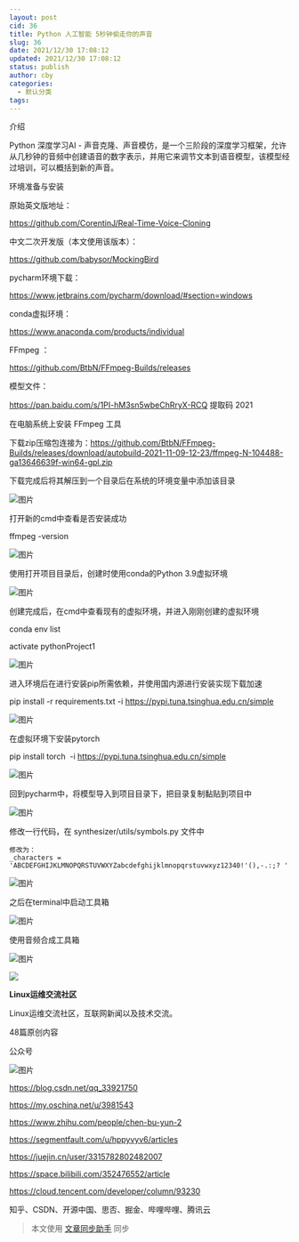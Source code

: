 ```yaml
---
layout: post
cid: 36
title: Python 人工智能 5秒钟偷走你的声音
slug: 36
date: 2021/12/30 17:08:12
updated: 2021/12/30 17:08:12
status: publish
author: cby
categories: 
  - 默认分类
tags: 
---
```



介绍

Python 深度学习AI - 声音克隆、声音模仿，是一个三阶段的深度学习框架，允许从几秒钟的音频中创建语音的数字表示，并用它来调节文本到语音模型，该模型经过培训，可以概括到新的声音。

环境准备与安装

原始英文版地址：

https://github.com/CorentinJ/Real-Time-Voice-Cloning

中文二次开发版（本文使用该版本）：

https://github.com/babysor/MockingBird

pycharm环境下载：

https://www.jetbrains.com/pycharm/download/#section=windows

conda虚拟环境：

https://www.anaconda.com/products/individual

FFmpeg ：

https://github.com/BtbN/FFmpeg-Builds/releases

模型文件：

https://pan.baidu.com/s/1PI-hM3sn5wbeChRryX-RCQ 提取码 2021

在电脑系统上安装 FFmpeg 工具

下载zip压缩包连接为：https://github.com/BtbN/FFmpeg-Builds/releases/download/autobuild-2021-11-09-12-23/ffmpeg-N-104488-ga13646639f-win64-gpl.zip

下载完成后将其解压到一个目录后在系统的环境变量中添加该目录

![图片](https://p3-juejin.byteimg.com/tos-cn-i-k3u1fbpfcp/dc5860656f3b46b987cefc067b5e60e0~tplv-k3u1fbpfcp-zoom-1.image)

  

打开新的cmd中查看是否安装成功

ffmpeg -version

![图片](https://p3-juejin.byteimg.com/tos-cn-i-k3u1fbpfcp/1068725e289043d2b8fd0230ade44f17~tplv-k3u1fbpfcp-zoom-1.image)

  

使用打开项目目录后，创建时使用conda的Python 3.9虚拟环境

![图片](https://p3-juejin.byteimg.com/tos-cn-i-k3u1fbpfcp/8eee53b28c5948568b10998b8d55cc34~tplv-k3u1fbpfcp-zoom-1.image)

  

创建完成后，在cmd中查看现有的虚拟环境，并进入刚刚创建的虚拟环境

conda env list

activate pythonProject1

![图片](https://p3-juejin.byteimg.com/tos-cn-i-k3u1fbpfcp/0c1e01a94936403fa8ef3e90c97b8d59~tplv-k3u1fbpfcp-zoom-1.image)

  

进入环境后在进行安装pip所需依赖，并使用国内源进行安装实现下载加速

pip install -r requirements.txt -i https://pypi.tuna.tsinghua.edu.cn/simple

![图片](https://p3-juejin.byteimg.com/tos-cn-i-k3u1fbpfcp/b83937d957b743de9af41e331846e0fb~tplv-k3u1fbpfcp-zoom-1.image)

  

在虚拟环境下安装pytorch

pip install torch  -i https://pypi.tuna.tsinghua.edu.cn/simple

![图片](https://p3-juejin.byteimg.com/tos-cn-i-k3u1fbpfcp/33c3bde9f5d8410aac64af1f9bcc2abf~tplv-k3u1fbpfcp-zoom-1.image)

  

回到pycharm中，将模型导入到项目目录下，把目录复制黏贴到项目中

![图片](https://p3-juejin.byteimg.com/tos-cn-i-k3u1fbpfcp/31a4ff2f688b4205835a6ebd3a26b7e4~tplv-k3u1fbpfcp-zoom-1.image)

  

修改一行代码，在 synthesizer/utils/symbols.py 文件中

  

```
修改为：
_characters = 'ABCDEFGHIJKLMNOPQRSTUVWXYZabcdefghijklmnopqrstuvwxyz12340!'(),-.:;? '
```

  

![图片](https://p3-juejin.byteimg.com/tos-cn-i-k3u1fbpfcp/410cfa4dedb84fe59b0a676b2292716d~tplv-k3u1fbpfcp-zoom-1.image)

  

之后在terminal中启动工具箱

![图片](https://p3-juejin.byteimg.com/tos-cn-i-k3u1fbpfcp/4808629d6b5d4bf9ba24d23a397e85b3~tplv-k3u1fbpfcp-zoom-1.image)

  

使用音频合成工具箱

![图片](https://p3-juejin.byteimg.com/tos-cn-i-k3u1fbpfcp/36858a67eb56462599197da8a65f91a2~tplv-k3u1fbpfcp-zoom-1.image)

  

![](https://p3-juejin.byteimg.com/tos-cn-i-k3u1fbpfcp/57ed8584b0fe4318bd446be059e106e9~tplv-k3u1fbpfcp-zoom-1.image)

**Linux运维交流社区**

Linux运维交流社区，互联网新闻以及技术交流。

48篇原创内容

公众号

![图片](https://p3-juejin.byteimg.com/tos-cn-i-k3u1fbpfcp/f6d12ef77d354dc6b7e5ada2175dde38~tplv-k3u1fbpfcp-zoom-1.image)  

  

https://blog.csdn.net/qq_33921750

https://my.oschina.net/u/3981543

https://www.zhihu.com/people/chen-bu-yun-2

https://segmentfault.com/u/hppyvyv6/articles

https://juejin.cn/user/3315782802482007

https://space.bilibili.com/352476552/article

https://cloud.tencent.com/developer/column/93230

知乎、CSDN、开源中国、思否、掘金、哔哩哔哩、腾讯云

  

> 本文使用 [文章同步助手](https://juejin.cn/post/6940875049587097631) 同步